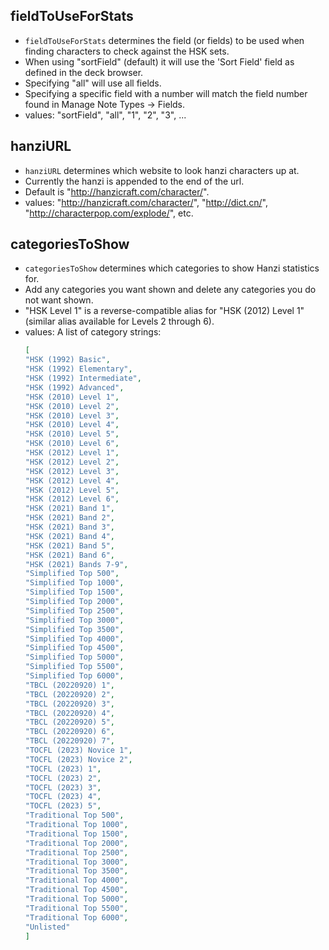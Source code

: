 ## fieldToUseForStats

* ``fieldToUseForStats`` determines the field (or fields) to be used when finding characters to check against the HSK sets.
* When using "sortField" (default) it will use the 'Sort Field' field as defined in the deck browser.
* Specifying "all" will use all fields.
* Specifying a specific field with a number will match the field number found in Manage Note Types -> Fields.
* values: "sortField", "all", "1", "2", "3", ...

## hanziURL

* ``hanziURL`` determines which website to look hanzi characters up at.
* Currently the hanzi is appended to the end of the url.
* Default is "http://hanzicraft.com/character/".
* values: "http://hanzicraft.com/character/", "http://dict.cn/", "http://characterpop.com/explode/", etc.

## categoriesToShow

* ``categoriesToShow`` determines which categories to show Hanzi statistics for.
* Add any categories you want shown and delete any categories you do not want shown.
* "HSK Level 1" is a reverse-compatible alias for "HSK (2012) Level 1" (similar alias available for Levels 2 through 6).
* values: A list of category strings:
  ```json
  [
  "HSK (1992) Basic",
  "HSK (1992) Elementary",
  "HSK (1992) Intermediate",
  "HSK (1992) Advanced",
  "HSK (2010) Level 1",
  "HSK (2010) Level 2",
  "HSK (2010) Level 3",
  "HSK (2010) Level 4",
  "HSK (2010) Level 5",
  "HSK (2010) Level 6",
  "HSK (2012) Level 1",
  "HSK (2012) Level 2",
  "HSK (2012) Level 3",
  "HSK (2012) Level 4",
  "HSK (2012) Level 5",
  "HSK (2012) Level 6",
  "HSK (2021) Band 1",
  "HSK (2021) Band 2",
  "HSK (2021) Band 3",
  "HSK (2021) Band 4",
  "HSK (2021) Band 5",
  "HSK (2021) Band 6",
  "HSK (2021) Bands 7-9",
  "Simplified Top 500",
  "Simplified Top 1000",
  "Simplified Top 1500",
  "Simplified Top 2000",
  "Simplified Top 2500",
  "Simplified Top 3000",
  "Simplified Top 3500",
  "Simplified Top 4000",
  "Simplified Top 4500",
  "Simplified Top 5000",
  "Simplified Top 5500",
  "Simplified Top 6000",
  "TBCL (20220920) 1",
  "TBCL (20220920) 2",
  "TBCL (20220920) 3",
  "TBCL (20220920) 4",
  "TBCL (20220920) 5",
  "TBCL (20220920) 6",
  "TBCL (20220920) 7",
  "TOCFL (2023) Novice 1",
  "TOCFL (2023) Novice 2",
  "TOCFL (2023) 1",
  "TOCFL (2023) 2",
  "TOCFL (2023) 3",
  "TOCFL (2023) 4",
  "TOCFL (2023) 5",
  "Traditional Top 500",
  "Traditional Top 1000",
  "Traditional Top 1500",
  "Traditional Top 2000",
  "Traditional Top 2500",
  "Traditional Top 3000",
  "Traditional Top 3500",
  "Traditional Top 4000",
  "Traditional Top 4500",
  "Traditional Top 5000",
  "Traditional Top 5500",
  "Traditional Top 6000",
  "Unlisted"
  ]
  ```
